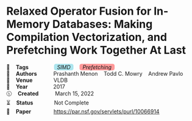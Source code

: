 # Relaxed Operator Fusion for In-Memory Databases: Making Compilation Vectorization, and Prefetching Work Together At Last

🔎    **Tags**                 <span style="background-color:#ace5ee;border-radius:5px;">  *SIMD*  </span>    <span style="background-color:#ff9999;border-radius: 5px;">  *Prefetching*  </span>  
🧟    **Authors**              Prashanth Menon    Todd C. Mowry    Andrew Pavlo    
🚏    **Venue**               VLDB   
📅    **Year**                 2017   
🕦    **Created**              March 15, 2022  
⏳    **Status**                Not Complete  
🔗    **Paper**                https://par.nsf.gov/servlets/purl/10066914  


